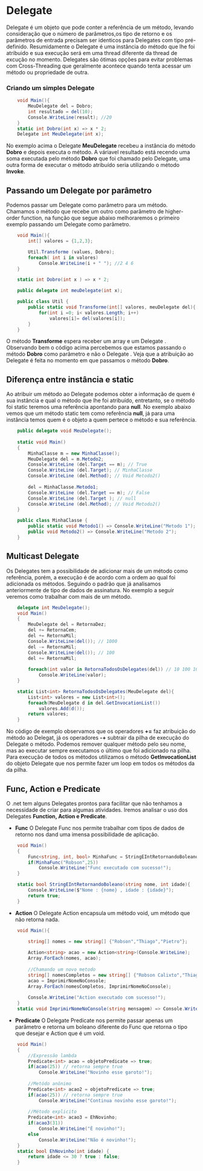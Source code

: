 # Delegate 
Delegate é um objeto que pode conter a referência de um método, levando consideração que o número de parâmetros,os tipo de retorno e os parâmetros de entrada precisam ser identicos para Delegates com tipo pré-definido. Resumidamente o Delegate é uma instância do método que lhe foi atribuido e sua execução será em uma thread diferente da thread de excução no momento. Delegates são ótimas opções para evitar problemas com Cross-Threading que geralmente acontece quando tenta acessar um método ou propriedade de outra.

### Criando um simples Delegate

```csharp
	void Main(){	
		MeuDelegate del = Dobro;
		int resultado = del(10);
		Console.WriteLine(result); //20
	}
	static int Dobro(int x) => x * 2;
	Delegate int MeuDelegate(int x);
```

No exemplo acima o Delegate **MeuDelegate** recebeu a instância do método **Dobro** e depois executa o método. A váriavel resultado está recendo uma soma executada pelo método **Dobro** que foi chamado pelo Delegate, uma outra forma de executar o método atribuído seria utilizando o método **Invoke**.

## Passando um Delegate por parâmetro
Podemos passar um Delegate como parâmetro para um método. Chamamos o método que recebe um outro como parâmetro de higher-order function, na função que segue abaixo melhoraremos o primeiro exemplo passando um Delegate como parâmetro.

```csharp
	void Main(){	
		int[] valores = {1,2,3};

		Util.Transforme (values, Dobro);
		foreach( int i in valores)
			Console.WriteLine(i + " "); //2 4 6
	}

	static int Dobro(int x ) => x * 2;

	public delegate int meuDelegate(int x);

	public class Util {
		public static void Transforme(int[] valores, meuDelegate del){
			for(int i =0; i< valores.Length; i++)
				valores[i]= del(valores[i]);
		}
	}
```

O método **Transforme** espera receber um array e um Delegate . Observando bem o código acima percebemos que estamos passando o método **Dobro** como parâmetro e não o Delegate . Veja que a atribuição ao Delegate  é feita no momento em que passamos o método **Dobro**.

## Diferença entre instância e static
Ao atribuir um método ao Delegate  podemos obter a informação de quem é sua instância e qual o método que lhe foi atribuído, entretanto, se o método foi static teremos uma referência apontando para **null**.
No exemplo abaixo vemos que um método static tem como referência **null**, já para uma instância temos quem é o objeto a quem pertece o método e sua referência.

```csharp
	public delegate void MeuDelegate();
	
	static void Main()
	{
		MinhaClasse m = new MinhaClasse();
		MeuDelegate del = m.Metodo2;			
		Console.WriteLine (del.Target == m); // True
		Console.WriteLine (del.Target); // MinhaClasse
		Console.WriteLine (del.Method); // Void Metodo2()
		
		del = MinhaClasse.Metodo1;
		Console.WriteLine (del.Target == m); // False
		Console.WriteLine (del.Target ); // null 
		Console.WriteLine (del.Method); // Void Metodo2()
	}

	public class MinhaClasse {
        public static void Metodo1() => Console.WriteLine("Metodo 1");
		public void Metodo2() => Console.WriteLine("Metodo 2");
	}
```

## Multicast Delegate
Os Delegates tem a possibilidade de adicionar mais de um método como referência, porém, a execução é de acordo com a ordem ao qual foi adicionada os métodos. Seguindo o padrão que já analisamos anteriormente de tipo de dados de assinatura. No exemplo a seguir veremos como trabalhar com mais de um método.

```csharp 
	delegate int MeuDelegate();
	void Main()
	{
		MeuDelegate del = RetornaDez;
		del += RetornaCem;
		del += RetornaMil;
		Console.WriteLine(del()); // 1000
		del -= RetornaMil;
		Console.WriteLine(del()); // 100
		del += RetornaMil;
		
		foreach(int valor in RetornaTodosOsDelegates(del)) // 10 100 1000
			Console.WriteLine(valor);
	}

	static List<int> RetornaTodosOsDelegates(MeuDelegate del){
		List<int> valores = new List<int>();
		foreach(MeuDelegate d in del.GetInvocationList())
			valores.Add(d());
		return valores;
	}
```

No código de exemplo observamos que os operadores **+=** faz atribuição do método ao Delegat, já os operadores **-+** subtrair da pilha de execução do Delegate  o método. Podemos remover qualquer método pelo seu nome, mas ao executar sempre executamos o último que foi adicionado na pilha. Para execução de todos os métodos utilizamos o método **GetInvocationList** do objeto Delegate  que nos permite fazer um loop em todos os métodos da da pilha.

## Func, Action e Predicate
O .net tem alguns Delegates prontos para facilitar que não tenhamos a necessidade de criar para algumas atividades. Iremos analisar o uso dos Delegates **Function, Action e Predicate**.

- **Func**
O Delegate Func nos permite trabalhar com tipos de dados de retorno nos dand uma imensa possibilidade de aplicação. 

```csharp
	void Main()
	{
		Func<string, int, bool> MinhaFunc = StringEIntRetornandoBoleano; 
		if(MinhaFunc("Robson",25))
			Console.WriteLine("Func executado com sucesso!");
	}

	static bool StringEIntRetornandoBoleano(string nome, int idade){
		Console.WriteLine($"Nome : {nome} , idade : {idade}");
		return true;
	}
```

- **Action**
O Delegate Action encapsula um método void, um método que não retorna nada.

```csharp
	void Main(){

		string[] nomes = new string[] {"Robson","Thiago","Pietro"};
		
		Action<string> acao = new Action<string>(Console.WriteLine);
		Array.ForEach(nomes, acao);
		
		//Chamando um novo metodo
		string[] nomesCompletos = new string[] {"Robson Calixto","Thiago Pereira","Pietro Silva"};
		acao = ImprimirNomeNoConsole;
		Array.ForEach(nomesCompletos, ImprimirNomeNoConsole);
		
		Console.WriteLine("Action executado com sucesso!");
	}
	static void ImprimirNomeNoConsole(string mensagem) => Console.WriteLine(mensagem);
```

- **Predicate**
O Delegate Predicate nos permite passar apenas um parâmetro e retorna um boleano diferente do Func que retorna o tipo que desejar e Action que é um void.

```csharp
	void Main()
	{
		//Expressão lambda
		Predicate<int> acao = objetoPredicate => true;
		if(acao(25)) // retorna sempre true
			Console.WriteLine("Novinho esse garoto!");
		
		//Metódo anônimo
		Predicate<int> acao2 = objetoPredicate => true;
		if(acao(25)) // retorna sempre true
			Console.WriteLine("Continua novinho esse garoto!");
		
		//Método explicito
		Predicate<int> acao3 = EhNovinho;
		if(acao3(31))  
			Console.WriteLine("É novinho!"); 
		else 
			Console.WriteLine("Não é novinho!");
	}	
	static bool EhNovinho(int idade) {	
		return idade <= 30 ? true : false;
	}
```